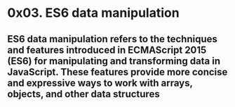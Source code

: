 # 0x03. ES6 data manipulation

## ES6 data manipulation refers to the techniques and features introduced in ECMAScript 2015 (ES6) for manipulating and transforming data in JavaScript. These features provide more concise and expressive ways to work with arrays, objects, and other data structures
